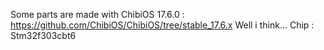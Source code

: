Some parts are made with ChibiOS 17.6.0 : https://github.com/ChibiOS/ChibiOS/tree/stable_17.6.x Well i think...
Chip : Stm32f303cbt6
